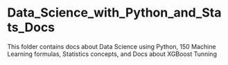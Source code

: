 # Data_Science_with_Python_and_Stats_Docs
This folder contains docs about Data Science using Python,
150 Machine Learning formulas,
Statistics concepts,
and Docs about XGBoost Tunning
